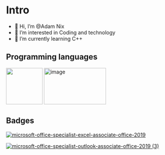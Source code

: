 # Intro 
- 👋 Hi, I’m @Adam Nix
- 👀 I’m interested in Coding and technology
- 🌱 I’m currently learning C++

## Programming languages 
<img src="https://github.com/realadamnix/realadamnix/assets/150264616/13cf1b94-36ec-45ec-8132-c2b597130d10" width="100" height="100"> 
<img src="https://github.com/realadamnix/realadamnix/assets/150264616/36b78d04-0b0d-4f4b-b259-9f4ca108c8ec" width="170" height="100" alt="image">

## Badges

[![microsoft-office-specialist-excel-associate-office-2019](https://github.com/realadamnix/realadamnix/assets/150264616/84bd5ebc-8ecb-4de9-b438-3846d7d80425)](https://www.credly.com/earner/earned/share/7727ceee-8d52-48cf-a662-33b5a411935b) 

[![microsoft-office-specialist-outlook-associate-office-2019 (3)](https://github.com/realadamnix/realadamnix/assets/150264616/1f28a210-38fa-41fe-b4b3-bdc809603106)](https://www.credly.com/earner/earned/badge/2fbe87f3-dc49-43fc-834a-fe06f4ba40ac)
